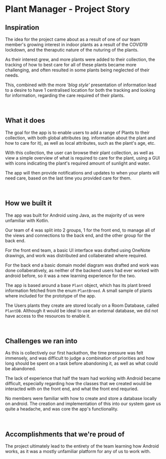 # Plant Manager - Project Story

## Inspiration
The idea for the project came about as a result of one of our team member's growing interest in indoor plants as a result of the COVID19 lockdown, and the theraputic nature of the nuturing of the plants. 

As their interest grew, and more plants were added to their collection, the tracking of how to best care for all of these plants became more challenging, and often resulted in some plants being neglected of their needs. 

This, combined with the more *'blog style'* presentation of information lead to a desire to have 1 centralised location for both the tracking and looking for information, regarding the care required of their plants.

<br>

## What it does
The goal for the app is to enable users to add a range of Plants to their collection, with both global attributes (eg. information about the plant and how to care for it), as well as local attributes, such as the plant's age, etc.

With this collection, the user can browse their plant collection, as well as view a simple overview of what is required to care for the plant, using a GUI with icons indicating the plant's required amount of sunlight and water.

The app will then provide notifications and updates to when your plants will need care, based on the last time you provided care for them.

<br>

## How we built it

The app was built for Android using Java, as the majority of us were unfamiliar with Kotlin.

Our team of 4 was split into 2 groups, 1 for the front end, to manage all of the views and connections to the back end, and the other group for the back end.

For the front end team, a basic UI interface was drafted using OneNote drawings, and work was distributed and collaberated where required.

For the back end a basic domain model diagram was drafted and work was done collaberatively, as neither of the backend users had ever worked with android before, so it was a new learning experience for the two.

The app is based around a base `Plant` object, which has its plant breed information fetched from the enum `PlantBreed`. A small sample of plants where included for the prototype of the app.

The Users plants they create are stored locally on a Room Database, called `PlantDB`. Although it would be ideal to use an external database, we did not have access to the resources to enable it.

<br>

## Challenges we ran into
As this is collectively our first hackathon, the time pressure was felt immensely, and was difficult to judge a combination of priorities and how long should be spent on a task before abandoning it, as well as what could be abandoned.

The lack of experience that half the team had working with Android became difficult, especially regarding how the classes that we created would be interacted with on the front end, and what the front end requried.

No members were familiar with how to create and store a database locally on android. The creation and implementation of this into our system gave us quite a headache, and was core the app's functionality.



<br>

## Accomplishments that we're proud of
The project ultimately lead to the entirety of the team learning how Android works, as it was a mostly unfamiliar platform for any of us to work with.